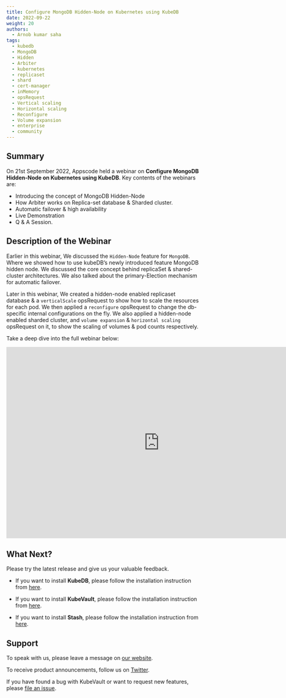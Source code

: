 ```yaml
---
title: Configure MongoDB Hidden-Node on Kubernetes using KubeDB
date: 2022-09-22
weight: 20
authors:
  - Arnob kumar saha
tags:
  - kubedb
  - MongoDB
  - Hidden
  - Arbiter
  - kubernetes
  - replicaset
  - shard
  - cert-manager
  - inMemory
  - opsRequest
  - Vertical scaling
  - Horizontal scaling
  - Reconfigure
  - Volume expansion
  - enterprise
  - community
---
```


## Summary

On 21st September 2022, Appscode held a webinar on **Configure MongoDB Hidden-Node on Kubernetes using KubeDB**. Key contents of the webinars are:
- Introducing the concept of MongoDB Hidden-Node
- How Arbiter works on Replica-set database & Sharded cluster.
- Automatic failover & high availability
- Live Demonstration
- Q & A Session.



## Description of the Webinar

Earlier in this webinar, We discussed the `Hidden-Node` feature for `MongoDB`. Where we showed how to use kubeDB’s newly introduced feature MongoDB hidden node.
We discussed the core concept behind replicaSet & shared-cluster architectures. We also talked about the primary-Election mechanism for automatic failover.


Later in this webinar, We created a hidden-node enabled replicaset database & a `verticalScale` opsRequest to show how to scale the resources for each pod.
We then applied a `reconfigure` opsRequest to change the db-specific internal configurations on the fly.
We also applied a hidden-node enabled sharded cluster, and `volume expansion` & `horizontal scaling` opsRequest on it, to show the scaling of volumes & pod counts respectively.



Take a deep dive into the full webinar below:

<iframe width="800" height="500" src="https://www.youtube.com/embed/4sVig7wJzug" title="YouTube video player" frameborder="0" allow="accelerometer; autoplay; clipboard-write; encrypted-media; gyroscope; picture-in-picture" allowfullscreen></iframe>


## What Next?

Please try the latest release and give us your valuable feedback.

* If you want to install **KubeDB**, please follow the installation instruction from [here](https://kubedb.com/docs/v2022.08.08/welcome/).

* If you want to install **KubeVault**, please follow the installation instruction from [here](https://kubevault.com/docs/v2022.09.09/welcome/).

* If you want to install **Stash**, please follow the installation instruction from [here](https://stash.run/docs/v2022.07.09/welcome/).



## Support

To speak with us, please leave a message on [our website](https://appscode.com/contact/).

To receive product announcements, follow us on [Twitter](https://twitter.com/KubeVault).

If you have found a bug with KubeVault or want to request new features, please [file an issue](https://github.com/kubevault/project/issues/new).
